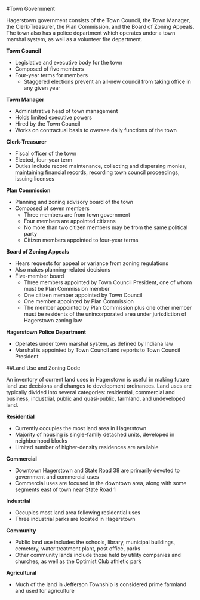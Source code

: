#Town Government

Hagerstown government consists of the Town Council, the Town Manager, the Clerk-Treasurer, the Plan Commission, and the Board of Zoning Appeals.  The town also has a police department which operates under a town marshal system, as well as a volunteer fire department. 

**Town Council**
- Legislative and executive body for the town
- Composed of five members
- Four-year terms for members
  - Staggered elections prevent an all-new council from taking office in any given year

**Town Manager**
- Administrative head of town management
- Holds limited executive powers
- Hired by the Town Council 
- Works on contractual basis to oversee daily functions of the town

**Clerk-Treasurer**
- Fiscal officer of the town
- Elected, four-year term
- Duties include record maintenance, collecting and dispersing monies, maintaining financial records, recording town council proceedings, issuing licenses

**Plan Commission**
- Planning and zoning advisory board of the town
- Composed of seven members
  - Three members are from town government
  - Four members are appointed citizens
  - No more than two citizen members may be from the same political party
  - Citizen members appointed to four-year terms

**Board of Zoning Appeals**
- Hears requests for appeal or variance from zoning regulations
- Also makes planning-related decisions
- Five-member board
  - Three members appointed by Town Council President, one of whom must be Plan Commission member
  - One citizen member appointed by Town Council
  - One member appointed by Plan Commission
  - The member appointed by Plan Commission plus one other member must be residents of the unincorporated area under jurisdiction of Hagerstown zoning law

**Hagerstown Police Department**
- Operates under town marshal system, as defined by Indiana law
- Marshal is appointed by Town Council and reports to Town Council President




##Land Use and Zoning Code

An inventory of current land uses in Hagerstown is useful in making future land use decisions and changes to development ordinances.  Land uses are typically divided into several categories: residential, commercial and business, industrial, public and quasi-public, farmland, and undeveloped land.

**Residential**
- Currently occupies the most land area in Hagerstown
- Majority of housing is single-family detached units, developed in neighborhood blocks
- Limited number of higher-density residences are available

**Commercial**
- Downtown Hagerstown and State Road 38 are primarily devoted to government and commercial uses
- Commercial uses are focused in the downtown area, along with some segments east of town near State Road 1

**Industrial**
- Occupies most land area following residential uses
- Three industrial parks are located in Hagerstown

**Community**
- Public land use includes the schools, library, municipal buildings, cemetery, water treatment plant, post office, parks
- Other community lands include those held by utility companies and churches, as well as the Optimist Club athletic park

**Agricultural**
- Much of the land in Jefferson Township is considered prime farmland and used for agriculture
